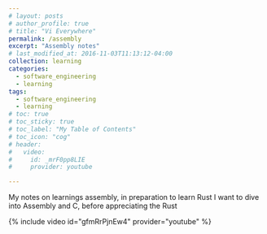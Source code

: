 ```yaml
---
# layout: posts
# author_profile: true
# title: "Vi Everywhere"
permalink: /assembly
excerpt: "Assembly notes"
# last_modified_at: 2016-11-03T11:13:12-04:00
collection: learning
categories:
  - software_engineering
  - learning
tags:
  - software_engineering
  - learning
# toc: true
# toc_sticky: true
# toc_label: "My Table of Contents"
# toc_icon: "cog"
# header:
#   video:
#     id: _mrF0pp8LIE
#     provider: youtube

---
```


My notes on learnings assembly, in preparation to learn Rust
I want to dive into Assembly and C, before appreciating the Rust

{% include video id="gfmRrPjnEw4" provider="youtube" %}
